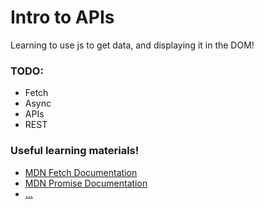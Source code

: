 # Intro to APIs
Learning to use js to get data, and displaying it in the DOM!


### TODO:
* Fetch
* Async
* APIs
* REST

### Useful learning materials!
- [MDN Fetch Documentation](https://developer.mozilla.org/en-US/docs/Web/API/Fetch_API)
- [MDN Promise Documentation](https://developer.mozilla.org/en-US/docs/Web/JavaScript/Reference/Global_Objects/Promise)
- [...]()